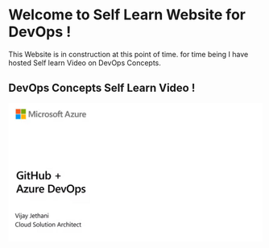 # Welcome to Self Learn Website for DevOps !

This Website is in construction at this point of time. for time being I have hosted Self learn Video on DevOps Concepts.


## DevOps Concepts Self Learn Video !

[![IMAGE ALT TEXT HERE](Images/DevOpsConcepts.JPG)](https://youtu.be/MEq3HUADFwQ)
